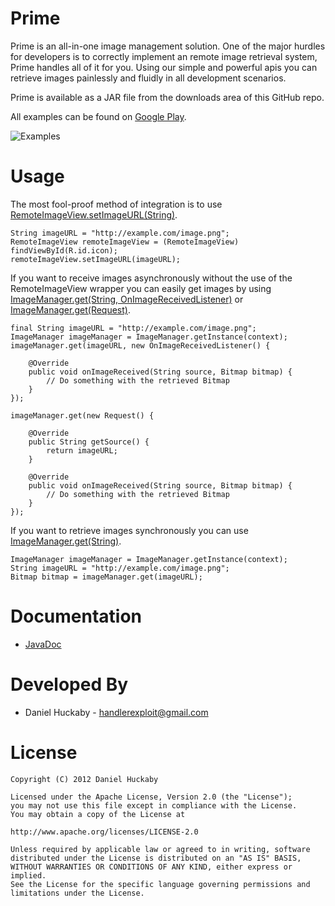 Prime
=

Prime is an all-in-one image management solution. One of the major hurdles for developers is to correctly implement an remote image retrieval system, Prime handles all of it for you. Using our simple and powerful apis you can retrieve images painlessly and fluidly in all development scenarios.

Prime is available as a JAR file from the downloads area of this GitHub repo.

All examples can be found on [Google Play][3].

![Examples][2]

Usage
=

The most fool-proof method of integration is to use [RemoteImageView.setImageURL(String)][4].

    String imageURL = "http://example.com/image.png";
    RemoteImageView remoteImageView = (RemoteImageView) findViewById(R.id.icon);
    remoteImageView.setImageURL(imageURL);
 
If you want to receive images asynchronously without the use of the RemoteImageView wrapper you can easily get images by using [ImageManager.get(String, OnImageReceivedListener)][5] or [ImageManager.get(Request)][6].

    final String imageURL = "http://example.com/image.png";
    ImageManager imageManager = ImageManager.getInstance(context);
    imageManager.get(imageURL, new OnImageReceivedListener() {

        @Override
        public void onImageReceived(String source, Bitmap bitmap) {
            // Do something with the retrieved Bitmap
        }
    });
 
    imageManager.get(new Request() {
 
        @Override
        public String getSource() {
            return imageURL;
        }
 
        @Override
        public void onImageReceived(String source, Bitmap bitmap) {
            // Do something with the retrieved Bitmap
        }
    });
 
If you want to retrieve images synchronously you can use [ImageManager.get(String)][7].

    ImageManager imageManager = ImageManager.getInstance(context);
    String imageURL = "http://example.com/image.png";
    Bitmap bitmap = imageManager.get(imageURL);

Documentation
=

* [JavaDoc][1]

Developed By
=

* Daniel Huckaby - <handlerexploit@gmail.com>

License
=

    Copyright (C) 2012 Daniel Huckaby

    Licensed under the Apache License, Version 2.0 (the "License");
    you may not use this file except in compliance with the License.
    You may obtain a copy of the License at

    http://www.apache.org/licenses/LICENSE-2.0

    Unless required by applicable law or agreed to in writing, software
    distributed under the License is distributed on an "AS IS" BASIS,
    WITHOUT WARRANTIES OR CONDITIONS OF ANY KIND, either express or implied.
    See the License for the specific language governing permissions and
    limitations under the License.

[1]: http://dhuckaby.github.com/Prime/
[2]: http://dhuckaby.github.com/Prime/images/featured.jpg
[3]: https://play.google.com/store/apps/details?id=com.handlerexploit.prime.example
[4]: http://dhuckaby.github.com/Prime/reference/com/handlerexploit/prime/widgets/RemoteImageView.html#setImageURL(java.lang.String)
[5]: http://dhuckaby.github.com/Prime/reference/com/handlerexploit/prime/utils/ImageManager.html#get(java.lang.String,%20com.handlerexploit.prime.utils.ImageManager.OnImageReceivedListener)
[6]: http://dhuckaby.github.com/Prime/reference/com/handlerexploit/prime/utils/ImageManager.html#get(com.handlerexploit.prime.utils.ImageManager.Request)
[7]: http://dhuckaby.github.com/Prime/reference/com/handlerexploit/prime/utils/ImageManager.html#get(java.lang.String)